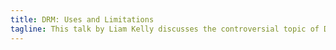```yaml
---
title: DRM: Uses and Limitations
tagline: This talk by Liam Kelly discusses the controversial topic of Digital Rights Management and brings to light some of the intrinsic flaws and limitations. [Slides](https://docs.google.com/presentation/d/1Kr74ZUrgPOhGPRa3NJEJeB--F9ZsGYALKCWw51ZXslg/edit?usp=sharing)
---
```


